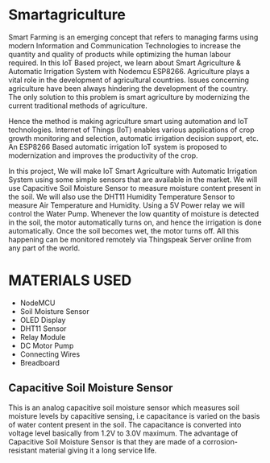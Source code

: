 # Smartagriculture
Smart Farming is an emerging concept that refers to managing farms using modern Information and Communication Technologies to increase the quantity and quality of products while optimizing the human labour required.
In this IoT Based project, we learn about Smart Agriculture & Automatic Irrigation System with Nodemcu ESP8266. Agriculture plays a vital role in the development of agricultural countries. Issues concerning agriculture have been always hindering the development of the country. The only solution to this problem is smart agriculture by modernizing the current traditional methods of agriculture.

Hence the method is making agriculture smart using automation and IoT technologies. Internet of Things (IoT) enables various applications of crop growth monitoring and selection, automatic irrigation decision support, etc. An ESP8266 Based automatic irrigation IoT system is proposed to modernization and improves the productivity of the crop.

In this project, We will make IoT Smart Agriculture with Automatic Irrigation System using some simple sensors that are available in the market. We will use Capacitive Soil Moisture Sensor to measure moisture content present in the soil. We will also use the DHT11 Humidity Temperature Sensor to measure Air Temperature and Humidity. Using a 5V Power relay we will control the Water Pump. Whenever the low quantity of moisture is detected in the soil, the motor automatically turns on, and hence the irrigation is done automatically. Once the soil becomes wet, the motor turns off. All this happening can be monitored remotely via Thingspeak Server online from any part of the world.
# MATERIALS USED
  * NodeMCU
  * Soil Moisture Sensor
  * OLED Display
  * DHT11 Sensor
  * Relay Module
  * DC Motor Pump
  * Connecting Wires
  * Breadboard
  ## Capacitive Soil Moisture Sensor
  This is an analog capacitive soil moisture sensor which measures soil moisture levels by capacitive sensing, i.e capacitance is varied on the basis of water content present in the soil. The capacitance is converted into voltage level basically from 1.2V to 3.0V maximum. The advantage of Capacitive Soil Moisture Sensor is that they are made of a corrosion-resistant material giving it a long service life.
  
